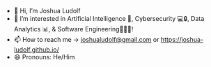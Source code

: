 - 👋 Hi, I’m Joshua Ludolf
- 👀 I’m interested in Artificial Intelligence 🤖, Cybersecurity 💻🔒, Data Analytics 📊, & Software Engineering🧑🏻‍💻!
- 📫 How to reach me ->  joshualudolf@gmail.com or https://joshua-ludolf.github.io/
- 😄 Pronouns: He/Him

<!---
Joshua-Ludolf/Joshua-Ludolf is a ✨ special ✨ repository because its `README.md` (this file) appears on your GitHub profile.
You can click the Preview link to take a look at your changes.
--->
